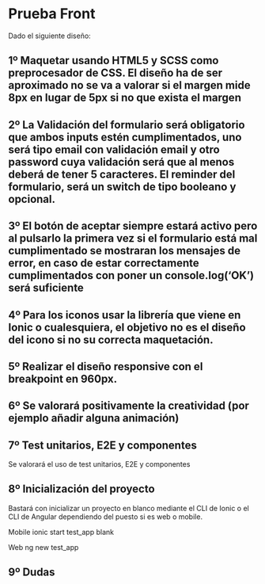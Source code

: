 # Prueba Front

Dado el siguiente diseño:


## 1º Maquetar usando HTML5 y SCSS como preprocesador de CSS. El diseño ha de ser aproximado no se va a valorar si el margen mide 8px en lugar de 5px si no que exista el margen

## 2º La Validación del formulario será obligatorio que ambos inputs estén cumplimentados, uno será tipo email con validación email y otro password cuya validación será que al menos deberá de tener 5 caracteres. El reminder del formulario, será un switch de tipo booleano y opcional.

## 3º El botón de aceptar siempre estará activo pero al pulsarlo la primera vez si el formulario está mal cumplimentado se mostraran los mensajes de error, en caso de estar correctamente cumplimentados con poner un console.log(‘OK’) será suficiente

## 4º Para los iconos usar la librería que viene en Ionic o cualesquiera, el objetivo no es el diseño del icono si no su correcta maquetación.

## 5º Realizar el diseño responsive  con el breakpoint en 960px.

## 6º Se valorará positivamente la creatividad (por ejemplo añadir alguna animación)

## 7º Test unitarios, E2E y componentes

Se valorará el uso de test unitarios, E2E y componentes

## 8º Inicialización del proyecto

Bastará con inicializar un proyecto en blanco mediante el CLI de Ionic o el CLI de Angular dependiendo del puesto si es web o mobile.

Mobile
ionic start test_app blank

Web
ng new test_app

## 9º Dudas

